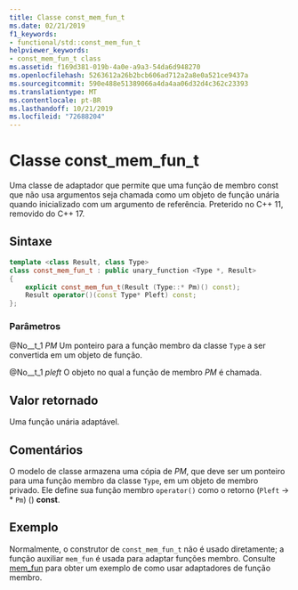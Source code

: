 ```yaml
---
title: Classe const_mem_fun_t
ms.date: 02/21/2019
f1_keywords:
- functional/std::const_mem_fun_t
helpviewer_keywords:
- const_mem_fun_t class
ms.assetid: f169d381-019b-4a0e-a9a3-54da6d948270
ms.openlocfilehash: 5263612a26b2bcb606ad712a2a8e0a521ce9437a
ms.sourcegitcommit: 590e488e51389066a4da4aa06d32d4c362c23393
ms.translationtype: MT
ms.contentlocale: pt-BR
ms.lasthandoff: 10/21/2019
ms.locfileid: "72688204"
---
```

# <a name="const_mem_fun_t-class"></a>Classe const_mem_fun_t

Uma classe de adaptador que permite que uma função de membro const que não usa argumentos seja chamada como um objeto de função unária quando inicializado com um argumento de referência. Preterido no C++ 11, removido do C++ 17.

## <a name="syntax"></a>Sintaxe

```cpp
template <class Result, class Type>
class const_mem_fun_t : public unary_function <Type *, Result>
{
    explicit const_mem_fun_t(Result (Type::* Pm)() const);
    Result operator()(const Type* Pleft) const;
};
```

### <a name="parameters"></a>Parâmetros

@No__t_1 *PM*
Um ponteiro para a função membro da classe `Type` a ser convertida em um objeto de função.

@No__t_1 *pleft*
O objeto no qual a função de membro *PM* é chamada.

## <a name="return-value"></a>Valor retornado

Uma função unária adaptável.

## <a name="remarks"></a>Comentários

O modelo de classe armazena uma cópia de *PM*, que deve ser um ponteiro para uma função membro da classe `Type`, em um objeto de membro privado. Ele define sua função membro `operator()` como o retorno (`Pleft` -> \* `Pm`) () **const**.

## <a name="example"></a>Exemplo

Normalmente, o construtor de `const_mem_fun_t` não é usado diretamente; a função auxiliar `mem_fun` é usada para adaptar funções membro. Consulte [mem_fun](../standard-library/functional-functions.md#mem_fun) para obter um exemplo de como usar adaptadores de função membro.
